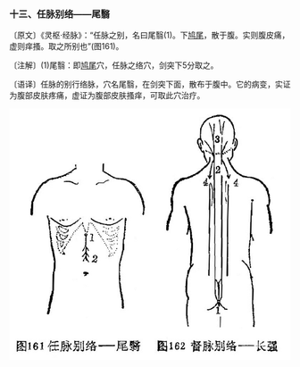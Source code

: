 ### 十三、任脉别络——尾翳

〔原文〕《灵枢·经脉》：“任脉之别，名曰尾翳(1)。下[鸠尾](https://www.gmzyjc.com/read/zjs/zjs3.2.1-0.1.1.3.14.md)，散于腹。实则腹皮痛，虚则痒搔。取之所别也”(图161)。

〔注解〕(1)尾翳：即[鸠尾](https://www.gmzyjc.com/read/zjs/zjs3.2.1-0.1.1.3.14.md)穴，任脉之络穴，剑突下5分取之。

〔语译〕任脉的别行络脉，穴名尾翳，在剑突下面，散布于腹中。它的病变，实证为腹部皮肤疼痛，虚证为腹部皮肤搔痒，可取此穴治疗。

![](img/图161、162.jpg)
